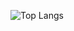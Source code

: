 ![Top Langs](https://github-readme-stats.vercel.app/api/top-langs/?username=W1412X&langs_count=10&hide=css,html,makefile,cmake,jupyternotebook)
